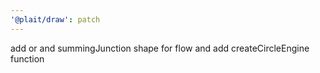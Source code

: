 ```yaml
---
'@plait/draw': patch
---
```


add or and summingJunction shape for flow and add createCircleEngine function
